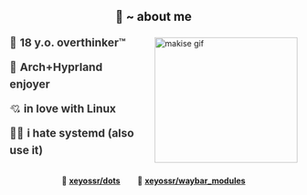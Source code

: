 <h2 align="center">🦊 ~ about me</h2>

<div style="display: flex; justify-content: space-between; align-items: center;">

  <!-- Sol taraf: Yazı -->
  <div style="text-align: left; font-size: 1.2rem; line-height: 1.6; color: #333; max-width: 50%;">
    <div style="margin-bottom: 12px;">🧠 <strong>18 y.o. overthinker™</strong></div>
    <div style="margin-bottom: 12px;">🌿 <strong>Arch+Hyprland enjoyer</strong></div>
    <div style="margin-bottom: 12px;">💘 <strong>in love with Linux</strong></div>
    <div style="margin-bottom: 12px;">😵‍💫 <strong>i hate systemd (also use it)</strong></div>
  </div>

  <!-- Sağ taraf: GIF -->
  <img src="https://media1.tenor.com/m/XvnHS-J2EasAAAAC/makise-kirusu.gif" alt="makise gif" width="250" height="220" style="margin-left: 20px;">
</div>

<br>

<!-- Linkler -->
<div align="center" style="display: flex; gap: 30px; justify-content: center;">
  <span>🍬 <strong><a href="https://github.com/xeyossr/dots">xeyossr/dots</a></strong></span>
  <span>🍬 <strong><a href="https://github.com/xeyossr/waybar_modules">xeyossr/waybar_modules</a></strong></span>
</div>
